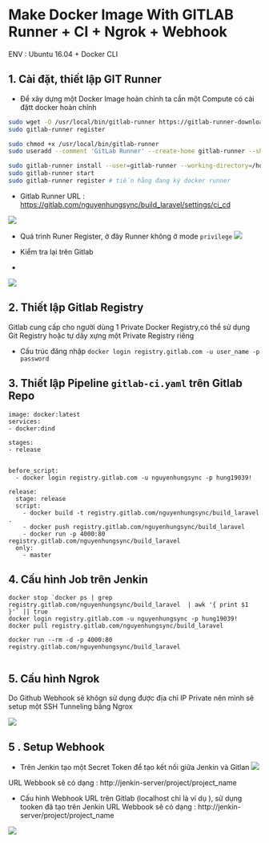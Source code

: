 

# Make Docker Image With GITLAB Runner + CI + Ngrok + Webhook

ENV : Ubuntu 16.04 + Docker CLI

## 1. Cài đặt, thiết lập GIT Runner

- Để xây dựng một Docker Image hoàn chỉnh ta cần một Compute có cài đặtt docker hoàn chỉnh 

```bash
sudo wget -O /usr/local/bin/gitlab-runner https://gitlab-runner-downloads.s3.amazonaws.com/latest/binaries/gitlab-runner-linux-amd64
sudo gitlab-runner register

sudo chmod +x /usr/local/bin/gitlab-runner
sudo useradd --comment 'GitLab Runner' --create-home gitlab-runner --shell /bin/bash

sudo gitlab-runner install --user=gitlab-runner --working-directory=/home/gitlab-runner 
sudo gitlab-runner start
sudo gitlab-runner register # tiến hằng đang ký docker runner


```

- Gitlab Runner
URL : https://gitlab.com/nguyenhungsync/build_laravel/settings/ci_cd

![](https://imgur.com/tI4zgJ3.png)

- Quá trình Runer Register, ở đây Runner không ở mode `privilege`
![](https://imgur.com/1JXSXhb.png)

- Kiểm tra lại trên Gitlab
- 
![](https://imgur.com/ummY8G4.png)


## 2. Thiết lập Gitlab Registry

Gitlab cung cấp cho người dùng 1 Private Docker Registry,có thể sử dụng Git Registry hoặc tự dây xựng một Private Registry riêng

- Cấu trúc đăng nhập `docker login registry.gitlab.com -u user_name -p password`


## 3. Thiết lập Pipeline `gitlab-ci.yaml` trên Gitlab Repo


```
image: docker:latest
services:
- docker:dind

stages:
- release


before_script:
  - docker login registry.gitlab.com -u nguyenhungsync -p hung19039!

release:
  stage: release
  script:
    - docker build -t registry.gitlab.com/nguyenhungsync/build_laravel .
    - docker push registry.gitlab.com/nguyenhungsync/build_laravel 
    - docker run -p 4000:80 registry.gitlab.com/nguyenhungsync/build_laravel
  only:
    - master

```

## 4. Cấu hình Job trên Jenkin

```
docker stop `docker ps | grep registry.gitlab.com/nguyenhungsync/build_laravel  | awk '{ print $1 }'` || true
docker login registry.gitlab.com -u nguyenhungsync -p hung19039!
docker pull registry.gitlab.com/nguyenhungsync/build_laravel

docker run --rm -d -p 4000:80 registry.gitlab.com/nguyenhungsync/build_laravel


```

## 5. Cấu hình Ngrok

Do Github Webhook sẽ khôgn sử dụng được địa chỉ IP Private nên mình sẽ setup một SSH Tunneling bằng Ngrox

![](https://imgur.com/98l6ZY8.png)


## 5 . Setup Webhook 

- Trên Jenkin tạo một Secret Token để tạo kết nối giữa Jenkin và Gitlan
![](https://imgur.com/aywYbeW.png)

URL Webbook sẽ có dạng : http://jenkin-server/project/project_name

- Cấu hình Webhook URL trên Gitlab (localhost chỉ là ví dụ ), sử dụng tooken đã tạo trên Jenkin
URL Webbook sẽ có dạng : http://jenkin-server/project/project_name

![](https://imgur.com/7DxWtbY.png)

## 
